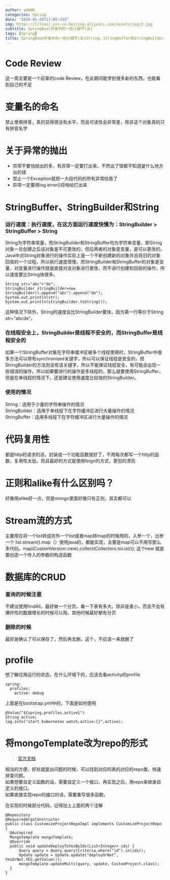 ```yaml
---
author: ymkNK
categories: Spring
date: "2019-01-05T17:05:33Z"
img: https://lllovol.oss-cn-beijing.aliyuncs.com/assets/img/2.jpg
subtitle: SpringBoot开发中的一些小细节(五)
tags: [Spring]
title: SpringBoot开发中的一些小细节(五)String、StringBuffer和StringBuilder、
---
```


# Code Review

这一周主要是一个前辈的code Review，在此期间能学到很多新的东西，也能看到自己的不足

# 变量名的命名

禁止使用拼音，真的显得很没有水平，而且可读性会非常差，除非这个对象真的只有拼音名字

# 关于异常的抛出

-   异常不要怕抛出的多，有异常一定要打出来，不然出了错都不知道是什么地方出的错
-   禁止一个Exception就把一大段代码的所有异常给吞了
-   异常一定要用log.error()将栈给打出来

# StringBuffer、StringBuilder和String

### 运行速度：执行速度，在这方面运行速度快慢为：StringBuilder > StringBuffer > String

String为字符串常量，而StringBuilder和StringBuffer均为字符串变量，即String对象一旦创建之后该对象是不可更改的，但后两者的对象是变量，是可以更改的。Java中对String对象进行的操作实际上是一个不断创建新的对象并且将旧的对象回收的一个过程，所以执行速度很慢。而StringBuilder和StringBuffer的对象是变量，对变量进行操作就是直接对该对象进行更改，而不进行创建和回收的操作，所以速度要比String快很多。

    String str="abc"+"de";
    StringBuilder stringBuilder=new StringBuilder().append("abc").append("de");
    System.out.println(str);
    System.out.println(stringBuilder.toString());

这种情况下除外，String的速度会比StringBuilder要快，因为第一行等价于String str="abcde"。

### 在线程安全上，StringBuilder是线程不安全的，而StringBuffer是线程安全的

如果一个StringBuffer对象在字符串缓冲区被多个线程使用时，StringBuffer中很多方法可以带有synchronized关键字，所以可以保证线程是安全的，但StringBuilder的方法则没有该关键字，所以不能保证线程安全，有可能会出现一些错误的操作。所以如果要进行的操作是多线程的，那么就要使用StringBuffer，但是在单线程的情况下，还是建议使用速度比较快的StringBuilder。  

### 使用的情况

String：适用于少量的字符串操作的情况  
StringBuilder：适用于单线程下在字符缓冲区进行大量操作的情况  
StringBuffer：适用多线程下在字符缓冲区进行大量操作的情况  

# 代码复用性

都是http的请求的话，封装成一个功能函数就好了，不用每次都写一个http的函数，复用性太低。而且最好的方式是使用feign的方式，更加的漂亮

# 正则和alike有什么区别吗？

好像用alike好一点，但是mongo里面好像只有正则，其实都可以

# Stream流的方式

主要用在将一个list转成另外一个list或者map转map的时候用的，入参一个，出参一个
list.stream().map（）使用java的，都能实现，主要是map可以不用写那么多代码。map(CustomVersion::new).collect(Collectors.toList());
这个new 就是要创造一个传入的参数的构造函数

# 数据库的CRUD

### 查询的时候注意

不建议使用findAll，最好做一个分页，看一下表有多大，除非是表小，而且不会有爆炸性的数据增长的时候可以用。其他时候最好都有分页

### 删除的时候

最好是确认了可以保存了，然后再去删，这个，不应该一来就删了

# profile

想了解应用运行的状态，在什么环境下的，应该去看activity的profile  

    spring:
      profiles:
        active: debug

上面是在bootstrap.yml中的，下面是如何使用

    @Value("${spring.profiles.active}")
    String active;
    log.info("start kubernetes watch,active:{}",active);

# 将mongoTemplate改为repo的形式

> [官方文档](https://docs.spring.io/spring-data/mongodb/docs/2.1.3.RELEASE/reference/html/#repositories.query-methods.query-creation)

相当的方便，好处就是出问题的时候，可以找到对应的表的对应的repo类，快速排查问题。  
如果想要自定义函数的话，需要自定义一个接口，再实现之后，用repo来继承自定义的接口。  
如果直接实现repo的接口的话，需要重写很多函数。

在实现的时候部分代码，记得加上上面的两个注解

    @Repository
    @RequiredArgsConstructor
    public class CustomizeProjectRepoImpl implements CustomizeProjectRepo {
      @Autowired
      MongoTemplate mongoTemplate;
      @Override
      public void updateDeployToYesByIds(List<Integer> ids) {
          Query query = Query.query(Criteria.where("id").in(ids));
          Update update = Update.update("deployOrNot", YesOrNot.YES.getValue());
          mongoTemplate.updateMulti(query, update, CustomProject.class);
      }
    }

